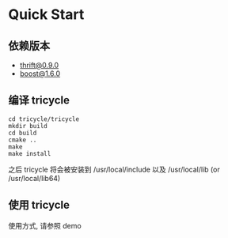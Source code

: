 # Quick Start

## 依赖版本

* thrift@0.9.0
* boost@1.6.0

## 编译 tricycle

```
cd tricycle/tricycle
mkdir build
cd build
cmake ..
make
make install
```

之后 tricycle 将会被安装到 /usr/local/include 以及 /usr/local/lib (or /usr/local/lib64)

## 使用 tricycle

使用方式, 请参照 demo